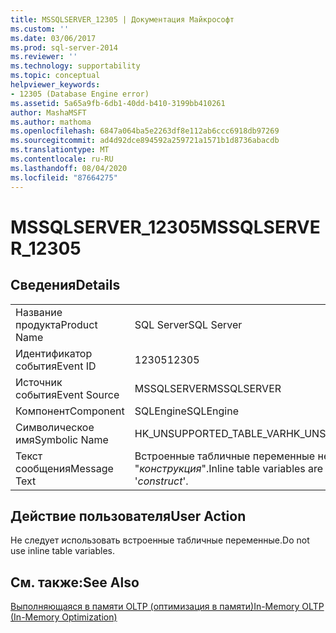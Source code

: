 ```yaml
---
title: MSSQLSERVER_12305 | Документация Майкрософт
ms.custom: ''
ms.date: 03/06/2017
ms.prod: sql-server-2014
ms.reviewer: ''
ms.technology: supportability
ms.topic: conceptual
helpviewer_keywords:
- 12305 (Database Engine error)
ms.assetid: 5a65a9fb-6db1-40dd-b410-3199bb410261
author: MashaMSFT
ms.author: mathoma
ms.openlocfilehash: 6847a064ba5e2263df8e112ab6ccc6918db97269
ms.sourcegitcommit: ad4d92dce894592a259721a1571b1d8736abacdb
ms.translationtype: MT
ms.contentlocale: ru-RU
ms.lasthandoff: 08/04/2020
ms.locfileid: "87664275"
---
```

# <a name="mssqlserver_12305"></a><span data-ttu-id="35997-102">MSSQLSERVER_12305</span><span class="sxs-lookup"><span data-stu-id="35997-102">MSSQLSERVER_12305</span></span>
    
## <a name="details"></a><span data-ttu-id="35997-103">Сведения</span><span class="sxs-lookup"><span data-stu-id="35997-103">Details</span></span>  
  
|||  
|-|-|  
|<span data-ttu-id="35997-104">Название продукта</span><span class="sxs-lookup"><span data-stu-id="35997-104">Product Name</span></span>|<span data-ttu-id="35997-105">SQL Server</span><span class="sxs-lookup"><span data-stu-id="35997-105">SQL Server</span></span>|  
|<span data-ttu-id="35997-106">Идентификатор события</span><span class="sxs-lookup"><span data-stu-id="35997-106">Event ID</span></span>|<span data-ttu-id="35997-107">12305</span><span class="sxs-lookup"><span data-stu-id="35997-107">12305</span></span>|  
|<span data-ttu-id="35997-108">Источник события</span><span class="sxs-lookup"><span data-stu-id="35997-108">Event Source</span></span>|<span data-ttu-id="35997-109">MSSQLSERVER</span><span class="sxs-lookup"><span data-stu-id="35997-109">MSSQLSERVER</span></span>|  
|<span data-ttu-id="35997-110">Компонент</span><span class="sxs-lookup"><span data-stu-id="35997-110">Component</span></span>|<span data-ttu-id="35997-111">SQLEngine</span><span class="sxs-lookup"><span data-stu-id="35997-111">SQLEngine</span></span>|  
|<span data-ttu-id="35997-112">Символическое имя</span><span class="sxs-lookup"><span data-stu-id="35997-112">Symbolic Name</span></span>|<span data-ttu-id="35997-113">HK_UNSUPPORTED_TABLE_VAR</span><span class="sxs-lookup"><span data-stu-id="35997-113">HK_UNSUPPORTED_TABLE_VAR</span></span>|  
|<span data-ttu-id="35997-114">Текст сообщения</span><span class="sxs-lookup"><span data-stu-id="35997-114">Message Text</span></span>|<span data-ttu-id="35997-115">Встроенные табличные переменные не поддерживаются для "*конструкция*".</span><span class="sxs-lookup"><span data-stu-id="35997-115">Inline table variables are not supported with '*construct*'.</span></span>|  
  
## <a name="user-action"></a><span data-ttu-id="35997-116">Действие пользователя</span><span class="sxs-lookup"><span data-stu-id="35997-116">User Action</span></span>  
 <span data-ttu-id="35997-117">Не следует использовать встроенные табличные переменные.</span><span class="sxs-lookup"><span data-stu-id="35997-117">Do not use inline table variables.</span></span>  
  
## <a name="see-also"></a><span data-ttu-id="35997-118">См. также:</span><span class="sxs-lookup"><span data-stu-id="35997-118">See Also</span></span>  
 [<span data-ttu-id="35997-119">Выполняющаяся в памяти OLTP (оптимизация в памяти)</span><span class="sxs-lookup"><span data-stu-id="35997-119">In-Memory OLTP &#40;In-Memory Optimization&#41;</span></span>](../in-memory-oltp/in-memory-oltp-in-memory-optimization.md)  
  
  
